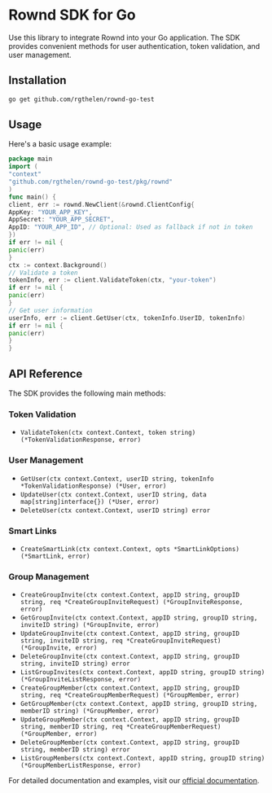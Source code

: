 # Rownd SDK for Go

Use this library to integrate Rownd into your Go application. The SDK provides convenient methods for user authentication, token validation, and user management.

## Installation

```bash
go get github.com/rgthelen/rownd-go-test
```

## Usage

Here's a basic usage example:

```go
package main
import (
"context"
"github.com/rgthelen/rownd-go-test/pkg/rownd"
)
func main() {
client, err := rownd.NewClient(&rownd.ClientConfig{
AppKey: "YOUR_APP_KEY",
AppSecret: "YOUR_APP_SECRET",
AppID: "YOUR_APP_ID", // Optional: Used as fallback if not in token
})
if err != nil {
panic(err)
}
ctx := context.Background()
// Validate a token
tokenInfo, err := client.ValidateToken(ctx, "your-token")
if err != nil {
panic(err)
}
// Get user information
userInfo, err := client.GetUser(ctx, tokenInfo.UserID, tokenInfo)
if err != nil {
panic(err)
}
}
```

## API Reference

The SDK provides the following main methods:

### Token Validation
- `ValidateToken(ctx context.Context, token string) (*TokenValidationResponse, error)`

### User Management
- `GetUser(ctx context.Context, userID string, tokenInfo *TokenValidationResponse) (*User, error)`
- `UpdateUser(ctx context.Context, userID string, data map[string]interface{}) (*User, error)`
- `DeleteUser(ctx context.Context, userID string) error`

### Smart Links
- `CreateSmartLink(ctx context.Context, opts *SmartLinkOptions) (*SmartLink, error)`

### Group Management
- `CreateGroupInvite(ctx context.Context, appID string, groupID string, req *CreateGroupInviteRequest) (*GroupInviteResponse, error)`
- `GetGroupInvite(ctx context.Context, appID string, groupID string, inviteID string) (*GroupInvite, error)`
- `UpdateGroupInvite(ctx context.Context, appID string, groupID string, inviteID string, req *CreateGroupInviteRequest) (*GroupInvite, error)`
- `DeleteGroupInvite(ctx context.Context, appID string, groupID string, inviteID string) error`
- `ListGroupInvites(ctx context.Context, appID string, groupID string) (*GroupInviteListResponse, error)`
- `CreateGroupMember(ctx context.Context, appID string, groupID string, req *CreateGroupMemberRequest) (*GroupMember, error)`
- `GetGroupMember(ctx context.Context, appID string, groupID string, memberID string) (*GroupMember, error)`
- `UpdateGroupMember(ctx context.Context, appID string, groupID string, memberID string, req *CreateGroupMemberRequest) (*GroupMember, error)`
- `DeleteGroupMember(ctx context.Context, appID string, groupID string, memberID string) error`
- `ListGroupMembers(ctx context.Context, appID string, groupID string) (*GroupMemberListResponse, error)`

For detailed documentation and examples, visit our [official documentation](https://docs.rownd.io).